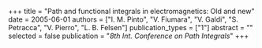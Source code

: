 +++
title = "Path and functional integrals in electromagnetics: Old and new"
date = 2005-06-01
authors = ["I. M. Pinto", "V. Fiumara", "V. Galdi", "S. Petracca", "V. Pierro", "L. B. Felsen"]
publication_types = ["1"]
abstract = ""
selected = false
publication = "*8th Int. Conference on Path Integrals*"
+++

